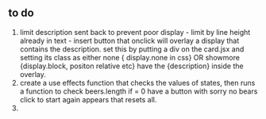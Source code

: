 ## to do

1.  limit description sent back to prevent poor display - limit by line height already in text - insert button that onclick will overlay a display that contains the description. set this by putting a div on the card.jsx and setting its class as either none { display.none in css} OR showmore {display.block, positon relative etc} have the {description} inside the overlay.
2.  create a use effects function that checks the values of states, then runs a function to check beers.length if = 0 have a button with sorry no bears click to start again appears that resets all.
3.
